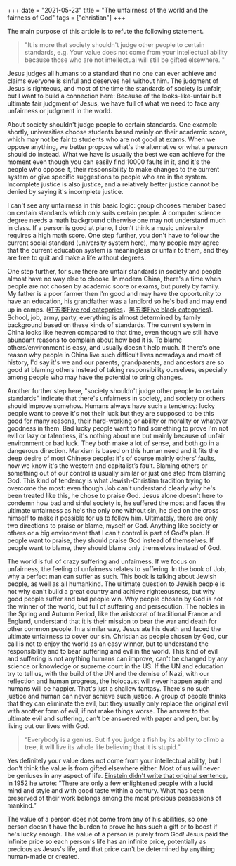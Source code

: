 +++ 
date = "2021-05-23"
title = "The unfairness of the world and the fairness of God"
tags = ["christian"]
+++

The main purpose of this article is to refute the following statement.

> "It is more that society shouldn't judge other people to certain standards, e.g. Your value does not come from your intellectual ability because those who are not intellectual will still be gifted elsewhere. "

Jesus judges all humans to a standard that no one can ever achieve and claims everyone is sinful and deserves hell without him. The judgment of Jesus is righteous, and most of the time the standards of society is unfair, but I want to build a connection here: Because of the looks-like-unfair but ultimate fair judgment of Jesus, we have full of what we need to face any unfairness or judgment in the world.

About society shouldn't judge people to certain standards. One example shortly, universities choose students based mainly on their academic score, which may not be fair to students who are not good at exams. When we oppose anything, we better propose what's the alternative or what a person should do instead. What we have is usually the best we can achieve for the moment even though you can easily find 10000 faults in it, and it's the people who oppose it, their responsibility to make changes to the current system or give specific suggestions to people who are in the system. Incomplete justice is also justice, and a relatively better justice cannot be denied by saying it's incomplete justice. 

I can't see any unfairness in this basic logic: group chooses member based on certain standards which only suits certain people. A computer science degree needs a math background otherwise one may not understand much in class. If a person is good at piano, I don't think a music university requires a high math score. One step further, you don't have to follow the current social standard (university system here), many people may agree that the current education system is meaningless or unfair to them, and they are free to quit and make a life without degrees.

One step further, for sure there are unfair standards in society and people almost have no way else to choose. In modern China, there's a time when people are not chosen by academic score or exams, but purely by family. My father is a poor farmer then I'm good and may have the opportunity to have an education, his grandfather was a landlord so he's bad and may end up in camps. ([红五类Five red categories](https://en.wikipedia.org/wiki/Five_Red_Categories)，[黑五类Five black categories](https://en.wikipedia.org/wiki/Five_Black_Categories)). School, job, army, party, everything is almost determined by family background based on these kinds of standards. The current system in China looks like heaven compared to that time, even though we still have abundant reasons to complain about how bad it is. To blame others/environment is easy, and usually doesn't help much. If there's one reason why people in China live such difficult lives nowadays and most of history, I'd say it's we and our parents, grandparents, and ancestors are so good at blaming others instead of taking responsibility ourselves, especially among people who may have the potential to bring changes. 

Another further step here, "society shouldn't judge other people to certain standards" indicate that there's unfairness in society, and society or others should improve somehow. Humans always have such a tendency: lucky people want to prove it's not their luck but they are supposed to be this good for many reasons, their hard-working or ability or morality or whatever goodness in them. Bad lucky people want to find something to prove I'm not evil or lazy or talentless, it's nothing about me but mainly because of unfair environment or bad luck. They both make a lot of sense, and both go in a dangerous direction. Marxism is based on this human need and it fits the deep desire of most Chinese people: it's of course mainly others’ faults, now we know it's the western and capitalist’s fault. Blaming others or something out of our control is usually similar or just one step from blaming God. This kind of tendency is what Jewish-Christian tradition trying to overcome the most: even though Job can't understand clearly why he's been treated like this, he chose to praise God. Jesus alone doesn't here to condemn how bad and sinful society is, he suffered the most and faces the ultimate unfairness as he's the only one without sin, he died on the cross himself to make it possible for us to follow him. Ultimately, there are only two directions to praise or blame, myself or God. Anything like society or others or a big environment that I can't control is part of God's plan. If people want to praise, they should praise God instead of themselves. If people want to blame, they should blame only themselves instead of God. 

The world is full of crazy suffering and unfairness. If we focus on unfairness, the feeling of unfairness relates to suffering. In the book of Job, why a perfect man can suffer as such. This book is talking about Jewish people, as well as all humankind. The ultimate question to Jewish people is not why can't build a great country and achieve righteousness, but why good people suffer and bad people win. Why people chosen by God is not the winner of the world, but full of suffering and persecution. The nobles in the Spring and Autumn Period, like the aristocrat of traditional France and England, understand that it is their mission to bear the war and death for other common people. In a similar way, Jesus ate his death and faced the ultimate unfairness to cover our sin. Christian as people chosen by God, our call is not to enjoy the world as an easy winner, but to understand the responsibility and to bear suffering and evil in the world. This kind of evil and suffering is not anything humans can improve, can't be changed by any science or knowledge or supreme court in the US. If the UN and education try to tell us, with the build of the UN and the demise of Nazi, with our reflection and human progress, the holocaust will never happen again and humans will be happier. That's just a shallow fantasy. There's no such justice and human can never achieve such justice. A group of people thinks that they can eliminate the evil, but they usually only replace the original evil with another form of evil, if not make things worse. The answer to the ultimate evil and suffering, can't be answered with paper and pen, but by living out our lives with God. 

> “Everybody is a genius. But if you judge a fish by its ability to climb a tree, it will live its whole life believing that it is stupid.”

Yes definitely your value does not come from your intellectual ability, but I don't think the value is from gifted elsewhere either. Most of us will never be geniuses in any aspect of life. [Einstein didn't write that original sentence](https://www.macleans.ca/education/uniandcollege/why-we-should-forget-einsteins-tree-climbing-fish/), in 1952 he wrote: “There are only a few enlightened people with a lucid mind and style and with good taste within a century. What has been preserved of their work belongs among the most precious possessions of mankind.” 

The value of a person does not come from any of his abilities, so one person doesn't have the burden to prove he has such a gift or to boost if he's lucky enough. The value of a person is purely from God! Jesus paid the infinite price so each person's life has an infinite price, potentially as precious as Jesus's life, and that price can't be determined by anything human-made or created.


